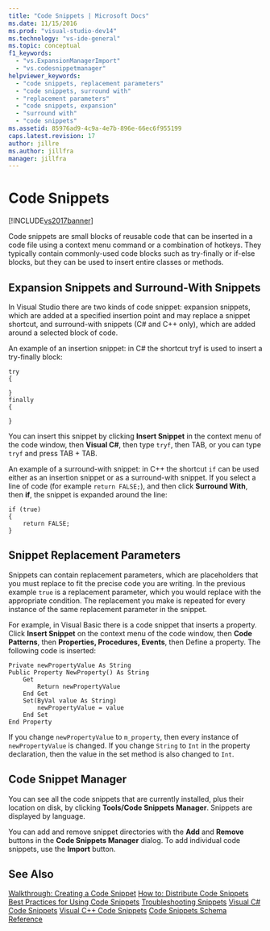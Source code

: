 ```yaml
---
title: "Code Snippets | Microsoft Docs"
ms.date: 11/15/2016
ms.prod: "visual-studio-dev14"
ms.technology: "vs-ide-general"
ms.topic: conceptual
f1_keywords:
  - "vs.ExpansionManagerImport"
  - "vs.codesnippetmanager"
helpviewer_keywords:
  - "code snippets, replacement parameters"
  - "code snippets, surround with"
  - "replacement parameters"
  - "code snippets, expansion"
  - "surround with"
  - "code snippets"
ms.assetid: 85976ad9-4c9a-4e7b-896e-66ec6f955199
caps.latest.revision: 17
author: jillre
ms.author: jillfra
manager: jillfra
---
```

# Code Snippets
[!INCLUDE[vs2017banner](../includes/vs2017banner.md)]

Code snippets are small blocks of reusable code that can be inserted in a code file using a context menu command or a combination of hotkeys. They typically contain commonly-used code blocks such as try-finally or if-else blocks, but they can be used to insert entire classes or methods.

## Expansion Snippets and Surround-With Snippets
 In Visual Studio there are two kinds of code snippet: expansion snippets, which are added at a specified insertion point and may replace a snippet shortcut, and surround-with snippets (C# and C++ only), which are added around a selected block of code.

 An example of an insertion snippet: in C# the shortcut tryf is used to insert a try-finally block:

```
try
{

}
finally
{

}

```

 You can insert this snippet by clicking **Insert Snippet** in the context menu of the code window, then **Visual C#**, then type `tryf`, then TAB, or you can type `tryf` and press TAB + TAB.

 An example of a surround-with snippet: in C++ the shortcut `if` can be used either as an insertion snippet or as a surround-with snippet. If you select a line of code (for example `return FALSE;`), and then click **Surround With**, then **if**, the snippet is expanded around the line:

```
if (true)
{
    return FALSE;
}

```

## Snippet Replacement Parameters
 Snippets can contain replacement parameters, which are placeholders that you must replace to fit the precise code you are writing. In the previous example `true` is a replacement parameter, which you would replace with the appropriate condition. The replacement you make is repeated for every instance of the same replacement parameter in the snippet.

 For example, in Visual Basic there is a code snippet that inserts a property. Click **Insert Snippet** on the context menu of the code window, then **Code Patterns**, then **Properties, Procedures, Events**, then Define a property. The following code is inserted:

```
Private newPropertyValue As String
Public Property NewProperty() As String
    Get
        Return newPropertyValue
    End Get
    Set(ByVal value As String)
        newPropertyValue = value
    End Set
End Property

```

 If you change `newPropertyValue` to `m_property`, then every instance of `newPropertyValue` is changed. If you change `String` to `Int` in the property declaration, then the value in the set method is also changed to `Int`.

## Code Snippet Manager
 You can see all the code snippets that are currently installed, plus their location on disk, by clicking **Tools/Code Snippets Manager**. Snippets are displayed by language.

 You can add and remove snippet directories with the **Add** and **Remove** buttons in the **Code Snippets Manager** dialog. To add individual code snippets, use the **Import** button.

## See Also
 [Walkthrough: Creating a Code Snippet](../ide/walkthrough-creating-a-code-snippet.md)
 [How to: Distribute Code Snippets](../ide/how-to-distribute-code-snippets.md)
 [Best Practices for Using Code Snippets](../ide/best-practices-for-using-code-snippets.md)
 [Troubleshooting Snippets](../ide/troubleshooting-snippets.md)
 [Visual C# Code Snippets](../ide/visual-csharp-code-snippets.md)
 [Visual C++ Code Snippets](../ide/visual-cpp-code-snippets.md)
 [Code Snippets Schema Reference](../ide/code-snippets-schema-reference.md)
